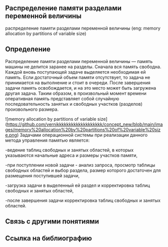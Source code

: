 ## Распределение памяти разделами переменной величины
распределение памяти разделами переменной величины (eng: memory allocation by partitions of variable size) 

## Определение
Распределение памяти разделами переменной величины — память машины не делится заранее на разделы. Сначала вся память свободна. Каждой вновь поступающей задаче выделяется необходимая ей память. Если достаточный объем памяти отсутствует, то задача не принимается на выполнение и стоит в очереди. После завершения задачи память освобождается, и на это место может быть загружена другая задача. Таким образом, в произвольный момент времени оперативная память представляет собой случайную последовательность 
занятых и свободных участков (разделов) произвольного размера. 

![memory allocation by partitions of variable size]
(https://github.com/vernikkkkkkkkkkkkkkkkkkk/concept_new/blob/main/images/memory%20allocation%20by%20partitions%20of%20variable%20size.png)
Задачами операционной системы при реализации данного метода управления
памятью является:

-ведение таблиц свободных и занятых областей, в которых указываются
начальные адреса и размеры участков памяти,

-при поступлении новой задачи - анализ запроса, просмотр таблицы
свободных областей и выбор раздела, размер которого достаточен для размещения
поступившей задачи,

-загрузка задачи в выделенный ей раздел и корректировка таблиц свободных
и занятых областей,

-после завершения задачи корректировка таблиц свободных и занятых
областей.

## Связь с другими понятиями

## Cсылка на библиографию

